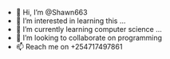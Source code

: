 - 👋 Hi, I’m @Shawn663
- 👀 I’m interested in learning this ...
- 🌱 I’m currently learning computer science ...
- 💞️ I’m looking to collaborate on programming
- 📫 Reach me on +254717497861

<!---
Shawn663/Shawn663 is a ✨ special ✨ repository because its `README.md` (this file) appears on your GitHub profile.
You can click the Preview link to take a look at your changes.
--->

